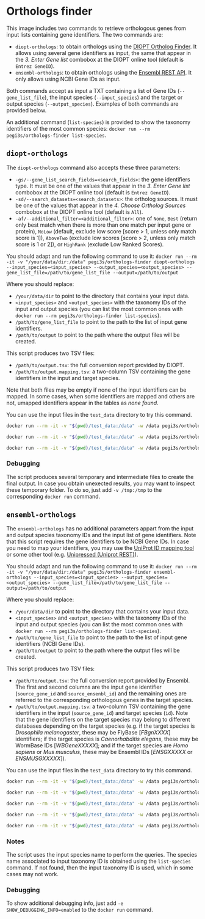 # Orthologs finder

This image includes two commands to retrieve orthologous genes from input lists containing gene identifiers. The two commands are:
- `diopt-orthologs`: to obtain orthologs using the [DIOPT Ortholog Finder](https://www.flyrnai.org/diopt). It allows using several gene identifiers as input, the same that appear in the *3. Enter Gene list* combobox at the DIOPT online tool (default is `Entrez GeneID`).
- `ensembl-orthologs`: to obtain orthologs using the [Ensembl REST API](https://rest.ensembl.org/documentation/info/homology_symbol). It only allows using NCBI Gene IDs as input.

Both commands accept as input a TXT containing a list of Gene IDs (`--gene_list_file`), the input species (`--input_species`) and the target or output species (`--output_species`). Examples of both commands are provided below.

An additional command (`list-species`) is provided to show the taxonomy identifiers of the most common species: `docker run --rm pegi3s/orthologs-finder list-species`.

## `diopt-orthologs`

The `diopt-orthologs` command also accepts these three parameters:
- `-gs/--gene_list_search_fields=<search_fields>`: the gene identifiers type. It must be one of the values that appear in the *3. Enter Gene list* combobox at the DIOPT online tool (default is `Entrez GeneID`).
- `-sd/--search_datasets=<search_datasets>`: the ortholog sources. It must be one of the values that appear in the *4. Choose Ortholog Sources* combobox at the DIOPT online tool (default is `All`).
- `-af/--additional_filter=<additional_filter>`: one of `None`, `Best` (return only best match when there is more than one match per input gene or protein), `NoLow` (default, exclude low score [score > 1, unless only match score is 1]), `AboveTwo` (exclude low scores [score > 2, unless only match score is 1 or 2]), or `HighRank` (exclude Low Ranked Scores).

You should adapt and run the following command to use it: `docker run --rm -it -v "/your/data/dir:/data" pegi3s/orthologs-finder diopt-orthologs --input_species=<input_species> --output_species=<output_species> --gene_list_file=/path/to/gene_list_file --output=/path/to/output`

Where you should replace:
- `/your/data/dir` to point to the directory that contains your input data.
- `<input_species>` and `<output_species>` with the taxonomy IDs of the input and output species (you can list the most common ones with `docker run --rm pegi3s/orthologs-finder list-species`).
- `/path/to/gene_list_file` to point to the path to the list of input gene identifiers.
- `/path/to/output` to point to the path where the output files will be created.

This script produces two TSV files:
- `/path/to/output.tsv`: the full conversion report provided by DIOPT.
- `/path/to/output.mapping.tsv`: a two-column TSV containing the gene identifiers in the input and target species.

Note that both files may be empty if none of the input identifiers can be mapped. In some cases, when some identifiers are mapped and others are not, umapped identifiers appear in the tables as *none found*.

You can use the input files in the `test_data` directory to try this command.
```sh
docker run --rm -it -v "$(pwd)/test_data:/data" -w /data pegi3s/orthologs-finder diopt-orthologs --input_species=7227 --output_species=9606 --gene_list_file=gene_list_dros_7227 --output=gene_list_dros_7227_converted

docker run --rm -it -v "$(pwd)/test_data:/data" -w /data pegi3s/orthologs-finder diopt-orthologs --input_species=10090 --output_species=9606 --gene_list_file=gene_list_mus_musculus_10090 --output=gene_list_mus_musculus_10090_converted

docker run --rm -it -v "$(pwd)/test_data:/data" -w /data pegi3s/orthologs-finder diopt-orthologs --input_species=9606 --output_species=7227 --gene_list_file=gene_list_homo_9606 --output=gene_list_homo_9606_converted
```

### Debugging

The script produces several temporary and intermediate files to create the final output. In case you obtain unexected results, you may want to inspect these temporary folder. To do so, just add `-v /tmp:/tmp` to the corresponding `docker run` command.

## `ensembl-orthologs`

The `ensembl-orthologs` has no additional parameters appart from the input and output species taxonomy IDs and the input list of gene identifiers. Note that this script requires the gene identifiers to be  NCBI Gene IDs. In case you need to map your identifiers, you may use the [UniProt ID mapping tool](https://www.uniprot.org/id-mapping/) or some other tool (e.g. [Unipressed (Uniprot REST)](https://multimeric.github.io/Unipressed/)).

You should adapt and run the following command to use it: `docker run --rm -it -v "/your/data/dir:/data" pegi3s/orthologs-finder ensembl-orthologs --input_species=<input_species> --output_species=<output_species> --gene_list_file=/path/to/gene_list_file --output=/path/to/output`

Where you should replace:
- `/your/data/dir` to point to the directory that contains your input data.
- `<input_species>` and `<output_species>` with the taxonomy IDs of the input and output species (you can list the most common ones with `docker run --rm pegi3s/orthologs-finder list-species`).
- `/path/to/gene_list_file` to point to the path to the list of input gene identifiers (NCBI Gene IDs).
- `/path/to/output` to point to the path where the output files will be created.

This script produces two TSV files:
- `/path/to/output.tsv`: the full conversion report provided by Ensembl. The first and second columns are the input gene identifier (`source_gene_id` and `source_ensenbl_id`) and the remaining ones are referred to the corresponding orthologous genes in the target species.
- `/path/to/output.mapping.tsv`: a two-column TSV containing the gene identifiers in the input (`source_gene_id`) and target species (`id`). Note that the gene identifiers on the target species may belong to different databases depending on the target species (e.g. if the target species is *Drosophila melanogaster*, these may be FlyBase [*FBgnXXXX*] identifiers; if the target species is *Caenorhabditis elegans*, these may be WormBase IDs [*WBGeneXXXXX*]; and if the target species are *Homo sapiens* or *Mus musculus*, these may be Ensembl IDs [*ENSGXXXXX* or *ENSMUSGXXXXX*]).

You can use the input files in the `test_data` directory to try this command.
```sh
docker run --rm -it -v "$(pwd)/test_data:/data" -w /data pegi3s/orthologs-finder ensembl-orthologs --input_species=10090 --output_species=9606 --gene_list_file=gene_list_mus_musculus_10090 --output=gene_list_mus_musculus_10090_converted_to_Homo_sapiens 

docker run --rm -it -v "$(pwd)/test_data:/data" -w /data pegi3s/orthologs-finder ensembl-orthologs --input_species=7227 --output_species=9606 --gene_list_file=gene_list_dros_7227 --output=gene_list_dros_7227_converted_to_Homo_sapiens

docker run --rm -it -v "$(pwd)/test_data:/data" -w /data pegi3s/orthologs-finder ensembl-orthologs --input_species=9606 --output_species=6239 --gene_list_file=gene_list_homo_9606 --output=gene_list_homo_9606_converted_to_C_Elegans

docker run --rm -it -v "$(pwd)/test_data:/data" -w /data pegi3s/orthologs-finder ensembl-orthologs --input_species=9606 --output_species=7227 --gene_list_file=gene_list_homo_9606 --output=gene_list_homo_9606_converted_to_Drosophila

docker run --rm -it -v "$(pwd)/test_data:/data" -w /data pegi3s/orthologs-finder ensembl-orthologs --input_species=9606 --output_species=10090 --gene_list_file=gene_list_homo_9606 --output=gene_list_homo_9606_converted_to_Mus_musculus
```

### Notes

The script uses the input species name to perform the queries. The species name associated to input taxonomy ID is obtained using the `list-species` command. If not found, then the input taxonomy ID is used, which in some cases may not work.

### Debugging

To show additional debugging info, just add `-e SHOW_DEBUGGING_INFO=enabled` to the `docker run` command.

